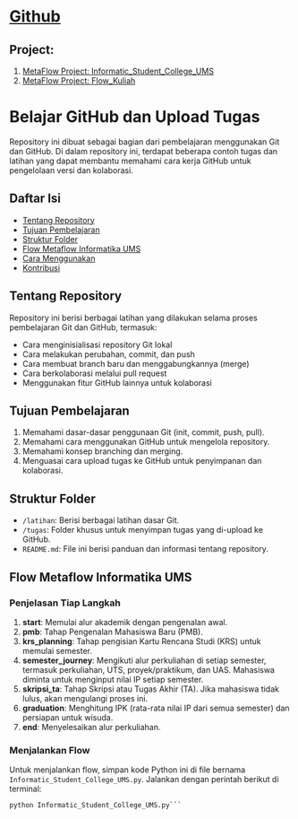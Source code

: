 # [Github](https://github.com/ums-l200220279/ums-l200220279.github.io/)

## Project:
1. [MetaFlow Project: Informatic_Student_College_UMS](https://github.com/ums-l200220279/ums-l200220279.github.io/blob/main/Informatic_Student_College_UMS.py)
2. [MetaFlow Project: Flow_Kuliah](https://github.com/ums-l200220279/ums-l200220279.github.io/blob/main/Flow_Kuliah.py)

# Belajar GitHub dan Upload Tugas

Repository ini dibuat sebagai bagian dari pembelajaran menggunakan Git dan GitHub. Di dalam repository ini, terdapat beberapa contoh tugas dan latihan yang dapat membantu memahami cara kerja GitHub untuk pengelolaan versi dan kolaborasi.

## Daftar Isi
- [Tentang Repository](#tentang-repository)
- [Tujuan Pembelajaran](#tujuan-pembelajaran)
- [Struktur Folder](#struktur-folder)
- [Flow Metaflow Informatika UMS](#flow-metaflow-informatika-ums)
- [Cara Menggunakan](#cara-menggunakan)
- [Kontribusi](#kontribusi)

## Tentang Repository
Repository ini berisi berbagai latihan yang dilakukan selama proses pembelajaran Git dan GitHub, termasuk:
- Cara menginisialisasi repository Git lokal
- Cara melakukan perubahan, commit, dan push
- Cara membuat branch baru dan menggabungkannya (merge)
- Cara berkolaborasi melalui pull request
- Menggunakan fitur GitHub lainnya untuk kolaborasi

## Tujuan Pembelajaran
1. Memahami dasar-dasar penggunaan Git (init, commit, push, pull).
2. Memahami cara menggunakan GitHub untuk mengelola repository.
3. Memahami konsep branching dan merging.
4. Menguasai cara upload tugas ke GitHub untuk penyimpanan dan kolaborasi.

## Struktur Folder
- `/latihan`: Berisi berbagai latihan dasar Git.
- `/tugas`: Folder khusus untuk menyimpan tugas yang di-upload ke GitHub.
- `README.md`: File ini berisi panduan dan informasi tentang repository.

## Flow Metaflow Informatika UMS

### Penjelasan Tiap Langkah
1. **start**: Memulai alur akademik dengan pengenalan awal.
2. **pmb**: Tahap Pengenalan Mahasiswa Baru (PMB).
3. **krs_planning**: Tahap pengisian Kartu Rencana Studi (KRS) untuk memulai semester.
4. **semester_journey**: Mengikuti alur perkuliahan di setiap semester, termasuk perkuliahan, UTS, proyek/praktikum, dan UAS. Mahasiswa diminta untuk menginput nilai IP setiap semester.
5. **skripsi_ta**: Tahap Skripsi atau Tugas Akhir (TA). Jika mahasiswa tidak lulus, akan mengulangi proses ini.
6. **graduation**: Menghitung IPK (rata-rata nilai IP dari semua semester) dan persiapan untuk wisuda.
7. **end**: Menyelesaikan alur perkuliahan.

### Menjalankan Flow
Untuk menjalankan flow, simpan kode Python ini di file bernama `Informatic_Student_College_UMS.py`. Jalankan dengan perintah berikut di terminal:

```bash
python Informatic_Student_College_UMS.py```
